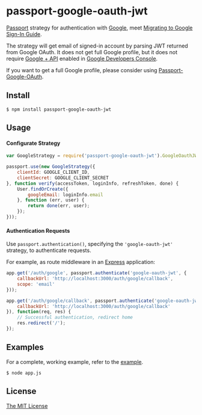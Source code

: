 # passport-google-oauth-jwt

[Passport](http://passportjs.org/) strategy for authentication with [Google](http://www.google.com/), meet [Migrating to Google Sign-In Guide](https://developers.google.com/identity/sign-in/auth-migration).

The strategy will get email of signed-in account by parsing JWT returned from Google OAuth. It does not get full Google profile, but it does not require [Google + API](https://developers.google.com/+/api/auth-migration#sign-in) enabled in [Google Developers Console](https://console.developers.google.com/).

If you want to get a full Google profile, please consider using [Passport-Google-OAuth](https://github.com/jaredhanson/passport-google-oauth).

## Install
	$ npm install passport-google-oauth-jwt

## Usage

#### Configurate Strategy

```Javascript
var GoogleStrategy = require('passport-google-oauth-jwt').GoogleOauthJWTStrategy;

passport.use(new GoogleStrategy({
	clientId: GOOGLE_CLIENT_ID,
	clientSecret: GOOGLE_CLIENT_SECRET
}, function verify(accessToken, loginInfo, refreshToken, done) {
	User.findOrCreate({
		googleEmail: loginInfo.email
	}, function (err, user) {
		return done(err, user);
	});
}));
```

#### Authentication Requests

Use `passport.authentication()`, specifying the `'google-oauth-jwt'` strategy, to authenticate requests.

For example, as route middleware in an [Express](http://expressjs.com/) application:

```Javascript
app.get('/auth/google', passport.authenticate('google-oauth-jwt', {
	callbackUrl: 'http://localhost:3000/auth/google/callback',
	scope: 'email'
}));

app.get('/auth/google/callback', passport.authenticate('google-oauth-jwt', {
	callbackUrl: 'http://localhost:3000/auth/google/callback'
}), function(req, res) {
	// Successful authentication, redirect home
	res.redirect('/');
});
```

## Examples

For a complete, working example, refer to the [example](https://github.com/longlh/passport-google-oauth-jwt/tree/master/examples).

	$ node app.js

## License

[The MIT License](http://opensource.org/licenses/MIT)
